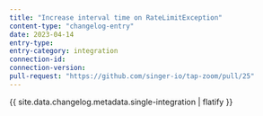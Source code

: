 ```yaml
---
title: "Increase interval time on RateLimitException"
content-type: "changelog-entry"
date: 2023-04-14
entry-type: 
entry-category: integration
connection-id: 
connection-version: 
pull-request: "https://github.com/singer-io/tap-zoom/pull/25"
---
```

{{ site.data.changelog.metadata.single-integration | flatify }}